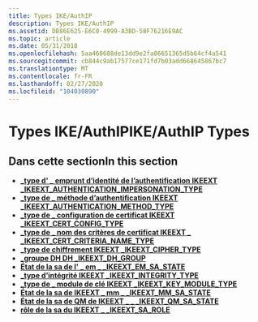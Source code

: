 ```yaml
---
title: Types IKE/AuthIP
description: Types IKE/AuthIP
ms.assetid: DB86E625-E6C0-4999-A3BD-58F76216E9AC
ms.topic: article
ms.date: 05/31/2018
ms.openlocfilehash: 5aa460688de13dd9e2fa86651365d5b64cf4a541
ms.sourcegitcommit: cb844c9ab17577ce171fd7b03add668645867bc7
ms.translationtype: MT
ms.contentlocale: fr-FR
ms.lasthandoff: 02/27/2020
ms.locfileid: "104030890"
---
```

# <a name="ikeauthip-types"></a><span data-ttu-id="276f0-103">Types IKE/AuthIP</span><span class="sxs-lookup"><span data-stu-id="276f0-103">IKE/AuthIP Types</span></span>

## <a name="in-this-section"></a><span data-ttu-id="276f0-104">Dans cette section</span><span class="sxs-lookup"><span data-stu-id="276f0-104">In this section</span></span>

-   [<span data-ttu-id="276f0-105">**\_type d' \_ emprunt d’identité de l’authentification IKEEXT \_**</span><span class="sxs-lookup"><span data-stu-id="276f0-105">**IKEEXT\_AUTHENTICATION\_IMPERSONATION\_TYPE**</span></span>](/windows/desktop/api/Iketypes/ne-iketypes-ikeext_authentication_impersonation_type)
-   [<span data-ttu-id="276f0-106">**\_type de \_ méthode d’authentification IKEEXT \_**</span><span class="sxs-lookup"><span data-stu-id="276f0-106">**IKEEXT\_AUTHENTICATION\_METHOD\_TYPE**</span></span>](/windows/desktop/api/Iketypes/ne-iketypes-ikeext_authentication_method_type)
-   [<span data-ttu-id="276f0-107">**\_type de \_ configuration de certificat IKEEXT \_**</span><span class="sxs-lookup"><span data-stu-id="276f0-107">**IKEEXT\_CERT\_CONFIG\_TYPE**</span></span>](/windows/desktop/api/Iketypes/ne-iketypes-ikeext_cert_config_type)
-   [<span data-ttu-id="276f0-108">**\_type de \_ nom des critères de certificat IKEEXT \_ \_**</span><span class="sxs-lookup"><span data-stu-id="276f0-108">**IKEEXT\_CERT\_CRITERIA\_NAME\_TYPE**</span></span>](/windows/win32/api/iketypes/ne-iketypes-ikeext_cert_criteria_name_type)
-   [<span data-ttu-id="276f0-109">**\_type de chiffrement IKEEXT \_**</span><span class="sxs-lookup"><span data-stu-id="276f0-109">**IKEEXT\_CIPHER\_TYPE**</span></span>](/windows/desktop/api/Iketypes/ne-iketypes-ikeext_cipher_type)
-   [<span data-ttu-id="276f0-110">**\_groupe DH DH \_**</span><span class="sxs-lookup"><span data-stu-id="276f0-110">**IKEEXT\_DH\_GROUP**</span></span>](/windows/desktop/api/Iketypes/ne-iketypes-ikeext_dh_group)
-   [<span data-ttu-id="276f0-111">**État de la sa de l' \_ em \_ \_**</span><span class="sxs-lookup"><span data-stu-id="276f0-111">**IKEEXT\_EM\_SA\_STATE**</span></span>](/windows/desktop/api/Iketypes/ne-iketypes-ikeext_em_sa_state)
-   [<span data-ttu-id="276f0-112">**\_type d’intégrité IKEEXT \_**</span><span class="sxs-lookup"><span data-stu-id="276f0-112">**IKEEXT\_INTEGRITY\_TYPE**</span></span>](/windows/desktop/api/Iketypes/ne-iketypes-ikeext_integrity_type)
-   [<span data-ttu-id="276f0-113">**\_type de \_ module de clé IKEEXT \_**</span><span class="sxs-lookup"><span data-stu-id="276f0-113">**IKEEXT\_KEY\_MODULE\_TYPE**</span></span>](/windows/desktop/api/Iketypes/ne-iketypes-ikeext_key_module_type)
-   [<span data-ttu-id="276f0-114">**État de la sa de IKEEXT \_ mm \_ \_**</span><span class="sxs-lookup"><span data-stu-id="276f0-114">**IKEEXT\_MM\_SA\_STATE**</span></span>](/windows/desktop/api/Iketypes/ne-iketypes-ikeext_mm_sa_state)
-   [<span data-ttu-id="276f0-115">**État de la sa de QM de IKEEXT \_ \_ \_**</span><span class="sxs-lookup"><span data-stu-id="276f0-115">**IKEEXT\_QM\_SA\_STATE**</span></span>](/windows/desktop/api/Iketypes/ne-iketypes-ikeext_qm_sa_state)
-   [<span data-ttu-id="276f0-116">**rôle de la sa du IKEEXT \_ \_**</span><span class="sxs-lookup"><span data-stu-id="276f0-116">**IKEEXT\_SA\_ROLE**</span></span>](/windows/desktop/api/Iketypes/ne-iketypes-ikeext_sa_role)

 

 




